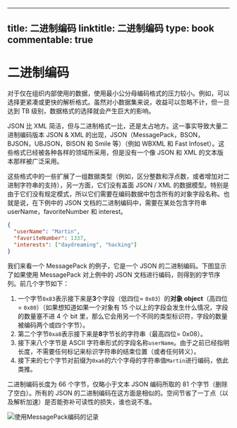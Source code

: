 
---
title: 二进制编码
linktitle: 二进制编码
type: book
commentable: true
---

# 二进制编码

对于仅在组织内部使用的数据，使用最小公分母编码格式的压力较小。例如，可以选择更紧凑或更快的解析格式。虽然对小数据集来说，收益可以忽略不计，但一旦达到 TB 级别，数据格式的选择就会产生巨大的影响。

JSON 比 XML 简洁，但与二进制格式一比，还是太占地方。这一事实导致大量二进制编码版本 JSON & XML 的出现，JSON（MessagePack，BSON，BJSON，UBJSON，BISON 和 Smile 等）（例如 WBXML 和 Fast Infoset）。这些格式已经被各种各样的领域所采用，但是没有一个像 JSON 和 XML 的文本版本那样被广泛采用。

这些格式中的一些扩展了一组数据类型（例如，区分整数和浮点数，或者增加对二进制字符串的支持），另一方面，它们没有盖面 JSON / XML 的数据模型。特别是由于它们没有规定模式，所以它们需要在编码数据中包含所有的对象字段名称。也就是说，在下例中的 JSON 文档的二进制编码中，需要在某处包含字符串 userName，favoriteNumber 和 interest。

```json
{
  "userName": "Martin",
  "favoriteNumber": 1337,
  "interests": ["daydreaming", "hacking"]
}
```

我们来看一个 MessagePack 的例子，它是一个 JSON 的二进制编码。下图显示了如果使用 MessagePack 对上例中的 JSON 文档进行编码，则得到的字节序列。前几个字节如下：

1. 一个字节`0x83`表示接下来是**3**个字段（低四位= `0x03`）的**对象 object**（高四位= `0x80`）（如果想知道如果一个对象有 15 个以上的字段会发生什么情况，字段的数量塞不进 4 个 bit 里，那么它会用另一个不同的类型标识符，字段的数量被编码两个或四个字节）。
2. 第二个字节`0xa8`表示接下来是**8**字节长的字符串（最高四位= 0x08）。
3. 接下来八个字节是 ASCII 字符串形式的字段名称`userName`。由于之前已经指明长度，不需要任何标记来标识字符串的结束位置（或者任何转义）。
4. 接下来的七个字节对前缀为`0xa6`的六个字母的字符串值`Martin`进行编码，依此类推。

二进制编码长度为 66 个字节，仅略小于文本 JSON 编码所取的 81 个字节（删除了空白）。所有的 JSON 的二进制编码在这方面是相似的。空间节省了一丁点（以及解析加速）是否能弥补可读性的损失，谁也说不准。

![使用MessagePack编码的记录](https://s2.ax1x.com/2020/02/06/1yWWAs.md.png)

    